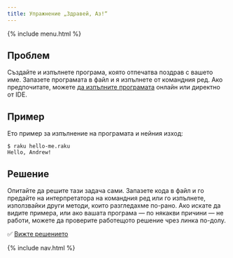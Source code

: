 ```yaml
---
title: Упражнение „Здравей, Аз!“
---
```


{% include menu.html %}

## Проблем

Създайте и изпълнете програма, която отпечатва поздрав с вашето име. Запазете програмата в файл и я изпълнете от командния ред. Ако предпочитате, можете [да изпълните програмата](/bg/essentials/running-programs) онлайн или директно от IDE.

## Пример

Ето пример за изпълнение на програмата и нейния изход:

```console
$ raku hello-me.raku
Hello, Andrew!
```

## Решение

Опитайте да решите тази задача сами. Запазете кода в файл и го предайте на интерпретатора на командния ред или го изпълнете, използвайки други методи, които разгледахме по-рано. Ако искате да видите примера, или ако вашата програма — по някакви причини — не работи, можете да проверите работещото решение чрез линка по-долу.

✅ [Вижте решението](solution)

{% include nav.html %}